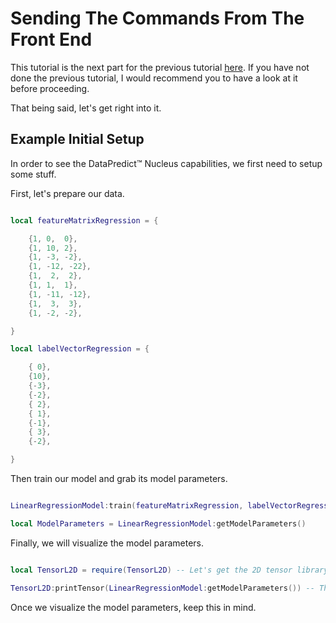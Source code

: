 # Sending The Commands From The Front End

This tutorial is the next part for the previous tutorial [here](SettingUpTheCodesForTheRobloxServer.md). If you have not done the previous tutorial, I would recommend you to have a look at it before proceeding.

That being said, let's get right into it.

## Example Initial Setup

In order to see the DataPredict™ Nucleus capabilities, we first need to setup some stuff.

First, let's prepare our data.

```lua

local featureMatrixRegression = {

	{1, 0,  0},
	{1, 10, 2},
	{1, -3, -2},
	{1, -12, -22},
	{1,  2,  2},
	{1, 1,  1},
	{1, -11, -12},
	{1,  3,  3},
	{1, -2, -2},

}

local labelVectorRegression = {

	{ 0},
	{10},
	{-3},
	{-2},
	{ 2},
	{ 1},
	{-1},
	{ 3},
	{-2},

}

```

Then train our model and grab its model parameters.

```lua

LinearRegressionModel:train(featureMatrixRegression, labelVectorRegression)

local ModelParameters = LinearRegressionModel:getModelParameters()

```

Finally, we will visualize the model parameters.

```lua

local TensorL2D = require(TensorL2D) -- Let's get the 2D tensor library.

TensorL2D:printTensor(LinearRegressionModel:getModelParameters()) -- Then we visualize the model parameters.

```

Once we visualize the model parameters, keep this in mind.

